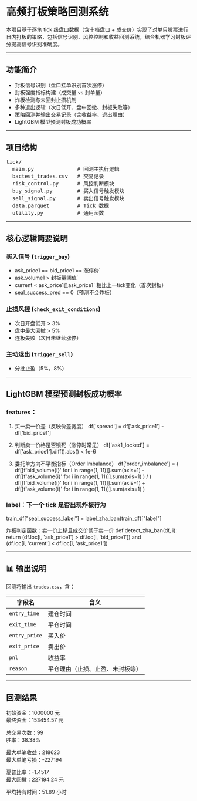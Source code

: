 # 高频打板策略回测系统 

本项目基于逐笔 tick 级盘口数据（含十档盘口 + 成交价）实现了对单只股票进行日内打板的策略，包括信号识别、风控控制和收益回测系统，结合机器学习封板评分提高信号识别准确度。

---

##  功能简介

-  封板信号识别（盘口挂单识别首次涨停）
-  封板强度指标构建（成交量 vs 封单量）
-  炸板检测与未回封止损机制
-  多种退出逻辑（次日低开、盘中回撤、封板失败等）
-  策略回测并输出交易记录（含收益率、退出理由）
-  LightGBM 模型预测封板成功概率

---

##  项目结构

<pre>
tick/
  main.py              # 回测主执行逻辑
  bactest_trades.csv   # 交易记录
  risk_control.py      # 风控判断模块
  buy_signal.py        # 买入信号触发模块
  sell_signal.py       # 卖出信号触发模块
  data.parquet         # Tick 数据
  utility.py           # 通用函数
</pre>

---

##  核心逻辑简要说明

###  买入信号 (`trigger_buy`)
- ask_price1 == bid_price1 == 涨停价`
- ask_volume1 > 封板量阈值`
- current < ask_price1` 且 `ask_price1` 相比上一tick变化（首次封板）
- seal_success_pred == 0（预测不会炸板）
###  止损风控 (`check_exit_conditions`)
- 次日开盘低开 > 3%
- 盘中最大回撤 > 5%
- 连板失败（次日未继续涨停）

###  主动退出 (`trigger_sell`)
- 分批止盈（5%，8%）

---

##  LightGBM 模型预测封板成功概率
### features：
1. 买一卖一价差（反映价差宽度）
df['spread'] = df['ask_price1'] - df['bid_price1']

 2. 判断卖一价格是否锁死（涨停时常见）
df['ask1_locked'] = df['ask_price1'].diff().abs() < 1e-6

3. 委托单方向不平衡指标（Order Imbalance）
df['order_imbalance'] = (
    df[[f'bid_volume{i}' for i in range(1, 11)]].sum(axis=1) -
    df[[f'ask_volume{i}' for i in range(1, 11)]].sum(axis=1)
) / (
    df[[f'bid_volume{i}' for i in range(1, 11)]].sum(axis=1) +
    df[[f'ask_volume{i}' for i in range(1, 11)]].sum(axis=1)
)
### label：下一个 tick 是否出现炸板行为
train_df["seal_success_label"] = label_zha_ban(train_df)["label"]

 炸板判定函数：卖一价上移且成交价低于卖一价
def detect_zha_ban(df, i):
    return (df.loc[i, 'ask_price1'] > df.loc[i, 'bid_price1']) and \
           (df.loc[i, 'current'] < df.loc[i, 'ask_price1'])

---

## 📊 输出说明

回测将输出 `trades.csv`，含：

| 字段名 | 含义 |
|--------|------|
| `entry_time` | 建仓时间 |
| `exit_time`  | 平仓时间 |
| `entry_price` | 买入价 |
| `exit_price` | 卖出价 |
| `pnl` | 收益率 |
| `reason` | 平仓理由（止损、止盈、未封板等） |

---



## 回测结果
初始资金：1000000 元  
最终资金：153454.57 元  

总交易次数：99  
胜率：38.38%  

最大单笔收益：218623  
最大单笔亏损：-227194

夏普比率：-1.4517  
最大回撤：227194.24 元  

平均持有时间：51.89 小时  
